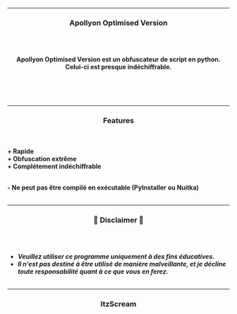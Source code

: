 -----

### <p align="center">Apollyon Optimised Version</p>

<br><br>
<p align="center">
<strong>
Apollyon Optimised Version est un obfuscateur de script en python. Celui-ci est presque indéchiffrable.
<br><br><br>
</strong>
</p>
<br>

-----

### <p align="center">Features</p>

<br><br>
<strong>+ Rapide</strong>
<br>
<strong>+ Obfuscation extrême</strong>
<br>
<strong>+ Complétement indéchiffrable</strong>
<br>

<p align="right">
</p>

<br>
<strong>- Ne peut pas être compilé en exécutable (PyInstaller ou Nuitka)</strong>
<br><br>

-----

### <p align="center">📌 Disclaimer 📌</p>

<br><br>
* ***Veuillez utiliser ce programme uniquement à des fins éducatives.***
* ***Il n'est pas destiné à être utilisé de manière malveillante, et je décline toute responsabilité quant à ce que vous en ferez.***
<br><br>

-----

### <p align="center">ItzScream</p>
